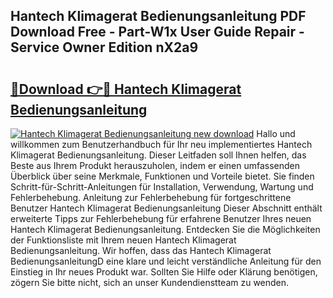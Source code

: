 ## Hantech Klimagerat Bedienungsanleitung PDF Download Free - Part-W1x User Guide Repair - Service Owner Edition nX2a9

# <h2><a href="http://df4158.blite.top/?on=Hantech+Klimagerat+Bedienungsanleitung">🔗Download 👉🔴 Hantech Klimagerat Bedienungsanleitung</a></h2>

[![Hantech Klimagerat Bedienungsanleitung new download](https://i.imgur.com/lujVjoI.png)](http://df4158.blite.top/?on=Hantech+Klimagerat+Bedienungsanleitung)
Hallo und willkommen zum Benutzerhandbuch für Ihr neu implementiertes Hantech Klimagerat Bedienungsanleitung. Dieser Leitfaden soll Ihnen helfen, das Beste aus Ihrem Produkt herauszuholen, indem er einen umfassenden Überblick über seine Merkmale, Funktionen und Vorteile bietet. Sie finden Schritt-für-Schritt-Anleitungen für Installation, Verwendung, Wartung und Fehlerbehebung. Anleitung zur Fehlerbehebung für fortgeschrittene Benutzer Hantech Klimagerat Bedienungsanleitung Dieser Abschnitt enthält erweiterte Tipps zur Fehlerbehebung für erfahrene Benutzer Ihres neuen Hantech Klimagerat Bedienungsanleitung. Entdecken Sie die Möglichkeiten der Funktionsliste mit Ihrem neuen Hantech Klimagerat Bedienungsanleitung. Wir hoffen, dass das Hantech Klimagerat BedienungsanleitungD eine klare und leicht verständliche Anleitung für den Einstieg in Ihr neues Produkt war. Sollten Sie Hilfe oder Klärung benötigen, zögern Sie bitte nicht, sich an unser Kundendienstteam zu wenden.
